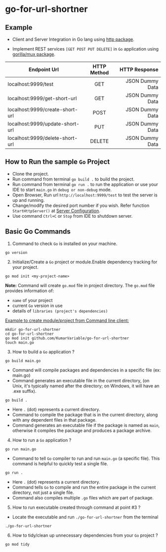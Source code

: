 # go-for-url-shortner

## Example ##
- Client and Server Integration in Go lang using [http package](https://pkg.go.dev/net/http).

- Implement REST services `[GET POST PUT DELETE]` in `Go` application using [gorilla/mux package](https://pkg.go.dev/github.com/gorilla/mux#section-readme).

| Endpoint Url                          |      HTTP Method     |  HTTP Response       |
|---------------------------------------|:--------------------:|---------------------:|
| localhost:9999/test                   |  GET                 | JSON Dummy Data      |
| localhost:9999/get-short-url          |  GET                 | JSON Dummy Data      |
| localhost:9999/create-short-url       |  POST                | JSON Dummy Data      |
| localhost:9999/update-short-url       |  PUT                 | JSON Dummy Data      |
| localhost:9999/delete-short-url       |  DELETE              | JSON Dummy Data      |

## How to Run the sample `Go` Project ##

* Clone the project.
* Run command from terminal `go build .` to build the project. 
* Run command from terminal `go run .` to run the application or use your IDE to start `main.go` in `debug or non-debug` mode. 
* Open Browser, Run url `http://localhost:9999/test` to test the server is up and running.
* Change/modify the desired port number if you wish. Refer function `StartHttpServer()` at [Server Configuration](server/serverConfig.go).
* Use command `Ctrl+C` or `Stop` from IDE to shutdown server.


## Basic Go Commands ##
1. Command to check `Go` is installed on your machine.

```text
go version
```
2. Initialize/Create a `Go` project or module.Enable dependency tracking for your project.

```text
go mod init <my-project-name>
```
<strong>Note:</strong> Command will create `go.mod` file in project directory. The `go.mod` file provides information of:
- `name` of your project
- current `Go` version in use
- details of `libraries (project's dependencies)`

<u>Example to create module/project from Command line client:</u>

```text
mkdir go-for-url-shortner
cd go-for-url-shortner
go mod init github.com/KumarVariable/go-for-url-shortner
touch main.go
```

3. How to build a `Go` application ?

```text
go build main.go
```
- Command will compile packages and dependencies in a specific file (ex: main.go)
- Command generates an executable file in the current directory, (on Unix, it's typically named after the directory; on Windows, it will have an .exe suffix).

```text
go build .
```
- Here `.` (dot) represents a current directory.
- Command to compile the package that is in the current directory, along with any dependent files in that package.
- Command generates an executable file if the package is named as `main`, otherwise it compiles the package and produces a package archive.

4. How to run a `Go` application ?

```text
go run main.go
```
- Command to tell `Go` compiler to run and run `main.go` (a specific file). This command is helpful to quickly test a single file.

```text
go run .
```
- Here `.` (dot) represents a current directory.
- Command tells `Go` to compile and run the entire package in the current directory, not just a single file.
- Command also compiles multiple `.go` files which are part of package.

5. How to run executable created through command at point #3 ?

- Locate the executable and run `./go-for-url-shortner` from the terminal

```text
./go-for-url-shortner
```

6. How to tidy/clean up unnecessary dependencies from your `Go` project ?

```text
go mod tidy
```

